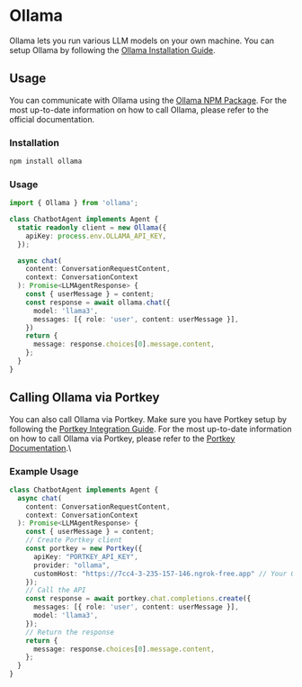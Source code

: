 # Ollama

Ollama lets you run various LLM models on your own machine. You can setup Ollama by following the [Ollama Installation Guide](https://github.com/ollama/ollama).

## Usage
You can communicate with Ollama using the [Ollama NPM Package](https://www.npmjs.com/package/ollama). For the most up-to-date information on how to call Ollama, please refer to the official documentation.

### Installation

```bash
npm install ollama
```

### Usage

```typescript
import { Ollama } from 'ollama';

class ChatbotAgent implements Agent {
  static readonly client = new Ollama({
    apiKey: process.env.OLLAMA_API_KEY,
  });

  async chat(
    content: ConversationRequestContent,
    context: ConversationContext
  ): Promise<LLMAgentResponse> {
    const { userMessage } = content;
    const response = await ollama.chat({
      model: 'llama3',
      messages: [{ role: 'user', content: userMessage }],
    })
    return {
      message: response.choices[0].message.content,
    };
  }
}
```

## Calling Ollama via Portkey
You can also call Ollama via Portkey. Make sure you have Portkey setup by following the [Portkey Integration Guide](./portkey.md). For the most up-to-date information on how to call Ollama via Portkey, please refer to the [Portkey Documentation](https://docs.portkey.ai/docs/welcome/integration-guides/ollama).\

### Example Usage

```typescript
class ChatbotAgent implements Agent {
  async chat(
    content: ConversationRequestContent,
    context: ConversationContext
  ): Promise<LLMAgentResponse> {
    const { userMessage } = content;
    // Create Portkey client
    const portkey = new Portkey({
      apiKey: "PORTKEY_API_KEY",
      provider: "ollama",
      customHost: "https://7cc4-3-235-157-146.ngrok-free.app" // Your Ollama ngrok URL
    });
    // Call the API
    const response = await portkey.chat.completions.create({
      messages: [{ role: 'user', content: userMessage }],
      model: 'llama3',
    });
    // Return the response
    return {
      message: response.choices[0].message.content,
    };
  }
}
```